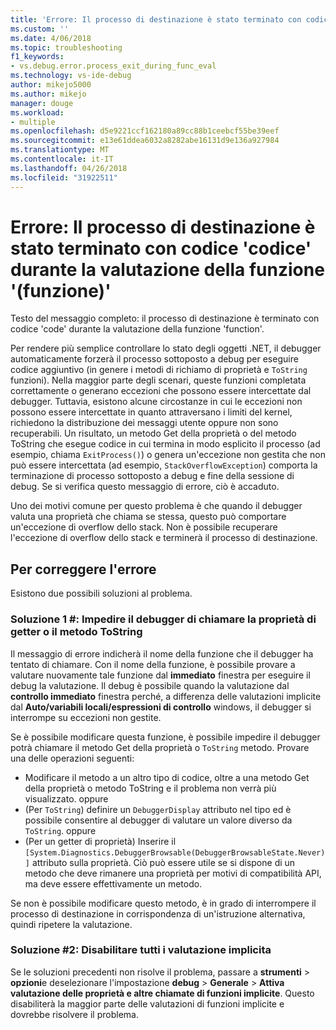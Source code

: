 ```yaml
---
title: 'Errore: Il processo di destinazione è stato terminato con codice &#39;codice&#39; durante la valutazione della funzione &#39;funzione&#39; | Documenti Microsoft'
ms.custom: ''
ms.date: 4/06/2018
ms.topic: troubleshooting
f1_keywords:
- vs.debug.error.process_exit_during_func_eval
ms.technology: vs-ide-debug
author: mikejo5000
ms.author: mikejo
manager: douge
ms.workload:
- multiple
ms.openlocfilehash: d5e9221ccf162180a89cc88b1ceebcf55be39eef
ms.sourcegitcommit: e13e61ddea6032a8282abe16131d9e136a927984
ms.translationtype: MT
ms.contentlocale: it-IT
ms.lasthandoff: 04/26/2018
ms.locfileid: "31922511"
---
```

# <a name="error-the-target-process-exited-with-code-39code39-while-evaluating-the-function-39function39"></a>Errore: Il processo di destinazione è stato terminato con codice &#39;codice&#39; durante la valutazione della funzione &#39;(funzione)&#39;

Testo del messaggio completo: il processo di destinazione è terminato con codice 'code' durante la valutazione della funzione 'function'.

Per rendere più semplice controllare lo stato degli oggetti .NET, il debugger automaticamente forzerà il processo sottoposto a debug per eseguire codice aggiuntivo (in genere i metodi di richiamo di proprietà e `ToString` funzioni). Nella maggior parte degli scenari, queste funzioni completata correttamente o generano eccezioni che possono essere intercettate dal debugger. Tuttavia, esistono alcune circostanze in cui le eccezioni non possono essere intercettate in quanto attraversano i limiti del kernel, richiedono la distribuzione dei messaggi utente oppure non sono recuperabili. Un risultato, un metodo Get della proprietà o del metodo ToString che esegue codice in cui termina in modo esplicito il processo (ad esempio, chiama `ExitProcess()`) o genera un'eccezione non gestita che non può essere intercettata (ad esempio, `StackOverflowException`) comporta la terminazione di processo sottoposto a debug e fine della sessione di debug. Se si verifica questo messaggio di errore, ciò è accaduto.
 
Uno dei motivi comune per questo problema è che quando il debugger valuta una proprietà che chiama se stessa, questo può comportare un'eccezione di overflow dello stack. Non è possibile recuperare l'eccezione di overflow dello stack e terminerà il processo di destinazione.
 
## <a name="to-correct-this-error"></a>Per correggere l'errore
 
Esistono due possibili soluzioni al problema.
 
### <a name="solution-1-prevent-the-debugger-from-calling-the-getter-property-or-tostring-method"></a>Soluzione 1 #: Impedire il debugger di chiamare la proprietà di getter o il metodo ToString 

Il messaggio di errore indicherà il nome della funzione che il debugger ha tentato di chiamare. Con il nome della funzione, è possibile provare a valutare nuovamente tale funzione dal **immediato** finestra per eseguire il debug la valutazione. Il debug è possibile quando la valutazione dal **controllo immediato** finestra perché, a differenza delle valutazioni implicite dal **Auto/variabili locali/espressioni di controllo** windows, il debugger si interrompe su eccezioni non gestite.

Se è possibile modificare questa funzione, è possibile impedire il debugger potrà chiamare il metodo Get della proprietà o `ToString` metodo. Provare una delle operazioni seguenti:
 
* Modificare il metodo a un altro tipo di codice, oltre a una metodo Get della proprietà o metodo ToString e il problema non verrà più visualizzato.
    oppure
* (Per `ToString`) definire un `DebuggerDisplay` attributo nel tipo ed è possibile consentire al debugger di valutare un valore diverso da `ToString`.
    oppure
* (Per un getter di proprietà) Inserire il `[System.Diagnostics.DebuggerBrowsable(DebuggerBrowsableState.Never)]` attributo sulla proprietà. Ciò può essere utile se si dispone di un metodo che deve rimanere una proprietà per motivi di compatibilità API, ma deve essere effettivamente un metodo.

Se non è possibile modificare questo metodo, è in grado di interrompere il processo di destinazione in corrispondenza di un'istruzione alternativa, quindi ripetere la valutazione.
 
### <a name="solution-2-disable-all-implicit-evaluation"></a>Soluzione #2: Disabilitare tutti i valutazione implicita
 
Se le soluzioni precedenti non risolve il problema, passare a **strumenti** > **opzioni**e deselezionare l'impostazione **debug**  >   **Generale** > **Attiva valutazione delle proprietà e altre chiamate di funzioni implicite**. Questo disabiliterà la maggior parte delle valutazioni di funzioni implicite e dovrebbe risolvere il problema.



  

